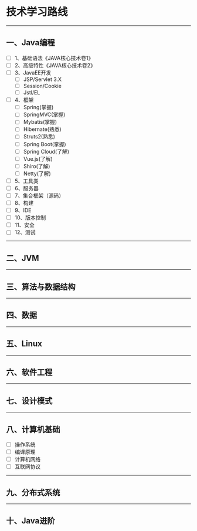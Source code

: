 # 技术学习路线
--- 
## 一、Java编程
- [ ] 1、基础语法《JAVA核心技术卷1》
- [ ] 2、高级特性《JAVA核心技术卷2》
- [ ] 3、JavaEE开发
  - [ ] JSP/Servlet 3.X
  - [ ] Session/Cookie
  - [ ] Jstl/EL
- [ ] 4、框架
  - [ ] Spring(掌握)
  - [ ] SpringMVC(掌握)
  - [ ] Mybatis(掌握)
  - [ ] Hibernate(熟悉)
  - [ ] Struts2(熟悉)
  - [ ] Spring Boot(掌握)
  - [ ] Spring Cloud(了解)
  - [ ] Vue.js(了解)
  - [ ] Shiro(了解)
  - [ ] Netty(了解)
- [ ] 5、工具类
- [ ] 6、服务器
- [ ] 7、集合框架（源码）
- [ ] 8、构建
- [ ] 9、IDE
- [ ] 10、版本控制
- [ ] 11、安全
- [ ] 12、测试
--- 
## 二、JVM
--- 
## 三、算法与数据结构
--- 
## 四、数据
--- 
## 五、Linux
--- 
## 六、软件工程
--- 
## 七、设计模式
---
## 八、计算机基础
- [ ] 操作系统
- [ ] 编译原理
- [ ] 计算机网络
- [ ] 互联网协议
--- 
## 九、分布式系统
---
## 十、Java进阶
